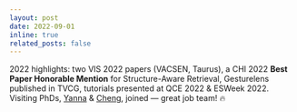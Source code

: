 ```yaml
---
layout: post
date: 2022-09-01
inline: true
related_posts: false
---
```


2022 highlights: two VIS 2022 papers (VACSEN, Taurus), a CHI 2022 **Best Paper Honorable Mention** for Structure-Aware Retrieval, Gesturelens published in TVCG, tutorials presented at QCE 2022 & ESWeek 2022.
Visiting PhDs, [Yanna](https://yannahhh.github.io/) & [Cheng](https://vida-lab.org/team/), joined — great job team! 🔥